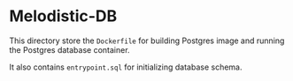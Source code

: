 # Melodistic-DB

This directory store the `Dockerfile` for building Postgres image and running the Postgres database container. 

It also contains `entrypoint.sql` for initializing database schema.
